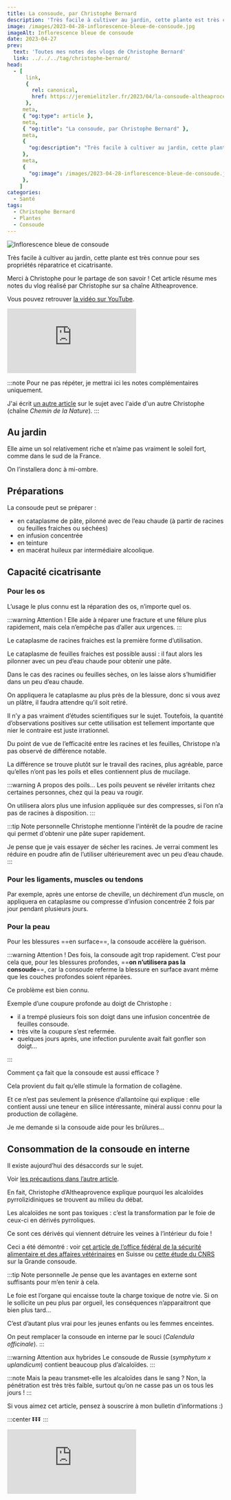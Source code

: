 ```yaml
---
title: La consoude, par Christophe Bernard
description: 'Très facile à cultiver au jardin, cette plante est très connue pour ses propriétés réparatrice et cicatrisante.'
image: /images/2023-04-28-inflorescence-bleue-de-consoude.jpg
imageAlt: Inflorescence bleue de consoude
date: 2023-04-27
prev:
  text: 'Toutes mes notes des vlogs de Christophe Bernard'
  link: ../../../tag/christophe-bernard/
head:
  - [
      link,
      {
        rel: canonical,
        href: https://jeremielitzler.fr/2023/04/la-consoude-altheaprocence,
      },
     meta,
     { "og:type": article },
     meta,
     { "og:title": "La consoude, par Christophe Bernard" },
     meta,
     {
       "og:description": "Très facile à cultiver au jardin, cette plante est très connue pour ses propriétés réparatrice et cicatrisante.",
     },
     meta,
     {
       "og:image": /images/2023-04-28-inflorescence-bleue-de-consoude.jpg,
     },
    ]
categories:
  - Santé
tags:
  - Christophe Bernard
  - Plantes
  - Consoude
---
```


![Inflorescence bleue de consoude](/images/2023-04-28-inflorescence-bleue-de-consoude.jpg 'Crédits: image d’[EVGEN SLAVIN](https://unsplash.com/@evgenslavin?utm_source=unsplash&utm_medium=referral&utm_content=creditCopyText) sur [Unsplash](https://unsplash.com/photos/uC0Kka45QtU?utm_source=unsplash&utm_medium=referral&utm_content=creditCopyText)')

Très facile à cultiver au jardin, cette plante est très connue pour ses propriétés réparatrice et cicatrisante.

Merci à Christophe pour le partage de son savoir ! Cet article résume mes notes du vlog réalisé par Christophe sur sa chaîne Altheaprovence.

<!-- more -->

Vous pouvez retrouver [la vidéo sur YouTube](https://www.youtube.com/watch?v=JYow8sXGzP0).

<!-- markdownlint-disable MD033 -->
<p class="newsletter-wrapper"><iframe class="newsletter-embed" src="https://iamjeremie.substack.com/embed" frameborder="0" scrolling="no"></iframe></p>

:::note Pour ne pas répéter, je mettrai ici les notes complémentaires uniquement.

J'ai écrit [un autre article](../tout-sur-la-grande-consoude-le-chemin-de-la-nature/README.md) sur le sujet avec l'aide d'un autre Christophe (chaîne _Chemin de la Nature_). :::

## Au jardin

Elle aime un sol relativement riche et n’aime pas vraiment le soleil fort, comme dans le sud de la France.

On l’installera donc à mi-ombre.

## Préparations

La consoude peut se préparer :

- en cataplasme de pâte, pilonné avec de l’eau chaude (à partir de racines ou feuilles fraiches ou séchées)
- en infusion concentrée
- en teinture
- en macérat huileux par intermédiaire alcoolique.

## Capacité cicatrisante

### Pour les os

L’usage le plus connu est la réparation des os, n’importe quel os.

:::warning Attention ! Elle aide à réparer une fracture et une fêlure plus rapidement, mais cela n’empêche pas d’aller aux urgences. :::

Le cataplasme de racines fraiches est la première forme d’utilisation.

Le cataplasme de feuilles fraiches est possible aussi : il faut alors les pilonner avec un peu d’eau chaude pour obtenir une pâte.

Dans le cas des racines ou feuilles sèches, on les laisse alors s’humidifier dans un peu d’eau chaude.

On appliquera le cataplasme au plus près de la blessure, donc si vous avez un plâtre, il faudra attendre qu’il soit retiré.

Il n’y a pas vraiment d’études scientifiques sur le sujet. Toutefois, la quantité d’observations positives sur cette utilisation est tellement importante que nier le contraire est juste irrationnel.

Du point de vue de l’efficacité entre les racines et les feuilles, Christope n’a pas observé de différence notable.

La différence se trouve plutôt sur le travail des racines, plus agréable, parce qu’elles n’ont pas les poils et elles contiennent plus de mucilage.

:::warning A propos des poils… Les poils peuvent se révéler irritants chez certaines personnes, chez qui la peau va rougir.

On utilisera alors plus une infusion appliquée sur des compresses, si l’on n’a pas de racines à disposition. :::

:::tip Note personnelle Christophe mentionne l'intérêt de la poudre de racine qui permet d'obtenir une pâte super rapidement.

Je pense que je vais essayer de sécher les racines. Je verrai comment les réduire en poudre afin de l’utiliser ultérieurement avec un peu d’eau chaude. :::

### Pour les ligaments, muscles ou tendons

Par exemple, après une entorse de cheville, un déchirement d’un muscle, on appliquera en cataplasme ou compresse d’infusion concentrée 2 fois par jour pendant plusieurs jours.

### Pour la peau

Pour les blessures ==en surface==, la consoude accélère la guérison.

:::warning Attention ! Des fois, la consoude agit trop rapidement. C’est pour cela que, pour les blessures profondes, ==**on n’utilisera pas la consoude**==, car la consoude referme la blessure en surface avant même que les couches profondes soient réparées.

Ce problème est bien connu.

Exemple d’une coupure profonde au doigt de Christophe :

- il a trempé plusieurs fois son doigt dans une infusion concentrée de feuilles consoude.
- très vite la coupure s’est refermée.
- quelques jours après, une infection purulente avait fait gonfler son doigt…

:::

Comment ça fait que la consoude est aussi efficace ?

Cela provient du fait qu’elle stimule la formation de collagène.

Et ce n’est pas seulement la présence d’allantoïne qui explique : elle contient aussi une teneur en silice intéressante, minéral aussi connu pour la production de collagène.

Je me demande si la consoude aide pour les brûlures…

## Consommation de la consoude en interne

Il existe aujourd’hui des désaccords sur le sujet.

Voir [les précautions dans l’autre article](../tout-sur-la-grande-consoude-le-chemin-de-la-nature/README.md#precautions).

En fait, Christophe d’Altheaprovence explique pourquoi les alcaloïdes pyrrolizidiniques se trouvent au milieu du débat.

Les alcaloïdes ne sont pas toxiques : c’est la transformation par le foie de ceux-ci en dérivés pyrroliques.

Ce sont ces dérivés qui viennent détruire les veines à l’intérieur du foie !

Ceci a été démontré : voir [cet article de l’office fédéral de la sécurité alimentaire et des affaires vétérinaires](https://www.blv.admin.ch/blv/fr/home/lebensmittel-und-ernaehrung/lebensmittelsicherheit/stoffe-im-fokus/kontaminanten/pyrrolizidinalkaloide.html) en Suisse ou [cette étude du CNRS](https://dumas.ccsd.cnrs.fr/dumas-01675622) sur la Grande consoude.

:::tip Note personnelle Je pense que les avantages en externe sont suffisants pour m’en tenir à cela.

Le foie est l’organe qui encaisse toute la charge toxique de notre vie. Si on le sollicite un peu plus par orgueil, les conséquences n’apparaitront que bien plus tard…

C’est d’autant plus vrai pour les jeunes enfants ou les femmes enceintes.

On peut remplacer la consoude en interne par le souci (_Calendula officinale_). :::

:::warning Attention aux hybrides Le consoude de Russie (_symphytum x uplandicum_) contient beaucoup plus d’alcaloïdes. :::

:::note Mais la peau transmet-elle les alcaloïdes dans le sang ? Non, la pénétration est très très faible, surtout qu’on ne casse pas un os tous les jours ! :::

Si vous aimez cet article, pensez à souscrire à mon bulletin d’informations :)

:::center ⏬⏬⏬ :::

<!-- markdownlint-disable MD033 -->
<p class="newsletter-wrapper"><iframe class="newsletter-embed" src="https://iamjeremie.substack.com/embed" frameborder="0" scrolling="no"></iframe></p>
